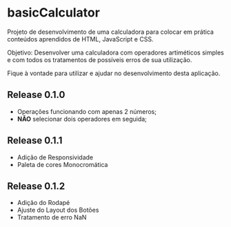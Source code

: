 # basicCalculator
Projeto de desenvolvimento de uma calculadora para colocar em prática conteúdos aprendidos de HTML, JavaScript e CSS.

Objetivo: Desenvolver uma calculadora com operadores artiméticos simples e com todos os tratamentos de possíveis erros de sua utilização.

Fique à vontade para utilizar e ajudar no desenvolvimento desta aplicação.

Release 0.1.0
---
* Operações funcionando com apenas 2 números;
* **NÃO** selecionar dois operadores em seguida;

Release 0.1.1
---
* Adição de Responsividade
* Paleta de cores Monocromática

Release 0.1.2
---
* Adição do Rodapé
* Ajuste do Layout dos Botões
* Tratamento de erro NaN
